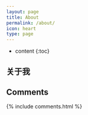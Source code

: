 ```yaml
---
layout: page
title: About
permalink: /about/
icon: heart
type: page
---
```


* content
{:toc}

## 关于我



## Comments

{% include comments.html %}

